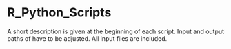 # R_Python_Scripts

A short description is given at the beginning of each script. Input and output paths of have to be adjusted. All input files are included.
